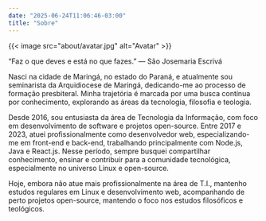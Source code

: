 ```yaml
---
date: "2025-06-24T11:06:46-03:00"
title: "Sobre"
---
```


{{< image src="about/avatar.jpg" alt="Avatar" >}}

“Faz o que deves e está no que fazes.” — São Josemaria Escrivá

Nasci na cidade de Maringá, no estado do Paraná, e atualmente sou seminarista da Arquidiocese de Maringá, dedicando-me ao processo de formação presbiteral. Minha trajetória é marcada por uma busca contínua por conhecimento, explorando as áreas da tecnologia, filosofia e teologia.

Desde 2016, sou entusiasta da área de Tecnologia da Informação, com foco em desenvolvimento de software e projetos open-source. Entre 2017 e 2023, atuei profissionalmente como desenvolvedor web, especializando-me em front-end e back-end, trabalhando principalmente com Node.js, Java e React.js. Nesse período, sempre busquei compartilhar conhecimento, ensinar e contribuir para a comunidade tecnológica, especialmente no universo Linux e open-source.

Hoje, embora não atue mais profissionalmente na área de T.I., mantenho estudos regulares em Linux e desenvolvimento web, acompanhando de perto projetos open-source, mantendo o foco nos estudos filosóficos e teológicos.
